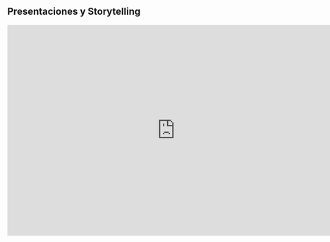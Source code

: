 
## Presentaciones y Storytelling

<iframe src="https://docs.google.com/presentation/d/e/2PACX-1vTh9YGMnwAbf-CxIlYdSwXp47vhMyLCfVmjo0evuXLGC9eYX_gmF-ypKWkTbZufP-LXwCoYRUoXZLWf/embed?start=false&loop=false&delayms=60000" frameborder="0" width="760" height="478" allowfullscreen="true" mozallowfullscreen="true" webkitallowfullscreen="true"></iframe>
